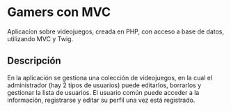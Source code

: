 <h1>Gamers con MVC</h1>

Aplicacíon sobre videojuegos, creada en PHP, con acceso a base de datos, utilizando MVC y Twig. 

<h2>Descripción</h2>

<p>En la aplicación se gestiona una colección de videojuegos, en la cual el administrador (hay 2 tipos de usuarios) puede editarlos, borrarlos
y gestionar la lista de usuarios.
El usuario común puede acceder a la información, registrarse y editar su perfil una vez está registrado.</p>
